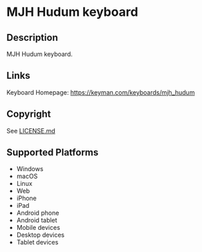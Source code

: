 MJH Hudum keyboard
==============

Description
-----------
MJH Hudum keyboard.

Links
-----
Keyboard Homepage: https://keyman.com/keyboards/mjh_hudum

Copyright
---------
See [LICENSE.md](LICENSE.md)

Supported Platforms
-------------------
 * Windows
 * macOS
 * Linux
 * Web
 * iPhone
 * iPad
 * Android phone
 * Android tablet
 * Mobile devices
 * Desktop devices
 * Tablet devices

